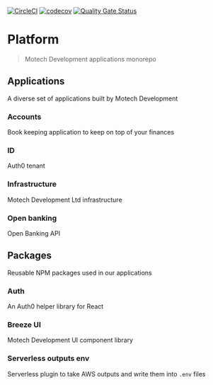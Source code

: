 [![CircleCI](https://circleci.com/gh/motech-development/platform.svg?style=shield)](https://circleci.com/gh/motech-development/platform)
[![codecov](https://codecov.io/gh/motech-development/platform/branch/master/graph/badge.svg)](https://codecov.io/gh/motech-development/platform)
[![Quality Gate Status](https://sonarcloud.io/api/project_badges/measure?project=motech-development_platform&metric=alert_status)](https://sonarcloud.io/dashboard?id=motech-development_platform)

# Platform

> Motech Development applications monorepo

## Applications

A diverse set of applications built by Motech Development

### Accounts

Book keeping application to keep on top of your finances

### ID

Auth0 tenant

### Infrastructure

Motech Development Ltd infrastructure

### Open banking

Open Banking API

## Packages

Reusable NPM packages used in our applications

### Auth

An Auth0 helper library for React

### Breeze UI

Motech Development UI component library

### Serverless outputs env

Serverless plugin to take AWS outputs and write them into `.env` files
